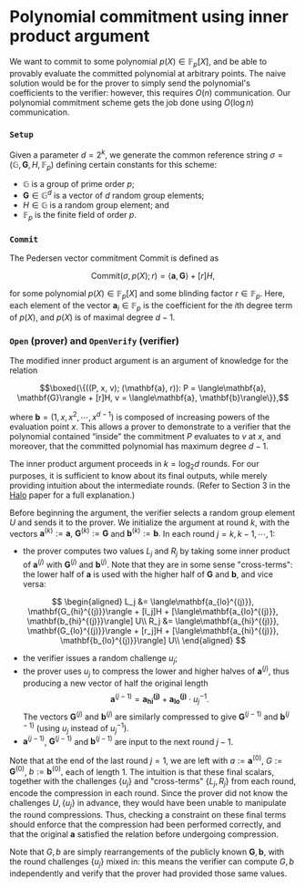 # Polynomial commitment using inner product argument
We want to commit to some polynomial $p(X) \in \mathbb{F}_p[X]$, and be able to provably
evaluate the committed polynomial at arbitrary points. The naive solution would be for the
prover to simply send the polynomial's coefficients to the verifier: however, this
requires $O(n)$ communication. Our polynomial commitment scheme gets the job done using
$O(\log n)$ communication.

### `Setup`
Given a parameter $d = 2^k,$ we generate the common reference string
$\sigma = (\mathbb{G}, \mathbf{G}, H, \mathbb{F}_p)$ defining certain constants for this
scheme:
* $\mathbb{G}$ is a group of prime order $p;$
* $\mathbf{G} \in \mathbb{G}^d$ is a vector of $d$ random group elements;
* $H \in \mathbb{G}$ is a random group element; and
* $\mathbb{F}_p$ is the finite field of order $p.$

### `Commit`
The Pedersen vector commitment $\text{Commit}$ is defined as

$$\text{Commit}(\sigma, p(X); r) = \langle\mathbf{a}, \mathbf{G}\rangle + [r]H,$$

for some polynomial $p(X) \in \mathbb{F}_p[X]$ and some blinding factor
$r \in \mathbb{F}_p.$ Here, each element of the vector $\mathbf{a}_i \in \mathbb{F}_p$ is
the coefficient for the $i$th degree term of $p(X),$ and $p(X)$ is of maximal degree
$d - 1.$

### `Open` (prover) and `OpenVerify` (verifier)
The modified inner product argument is an argument of knowledge for the relation

$$\boxed{\{((P, x, v); (\mathbf{a}, r)): P = \langle\mathbf{a}, \mathbf{G}\rangle + [r]H, v = \langle\mathbf{a}, \mathbf{b}\rangle\}},$$

where $\mathbf{b} = (1, x, x^2, \cdots, x^{d-1})$ is composed of increasing powers of the
evaluation point $x.$ This allows a prover to demonstrate to a verifier that the
polynomial contained “inside” the commitment $P$ evaluates to $v$ at $x,$ and moreover,
that the committed polynomial has maximum degree $d − 1.$

The inner product argument proceeds in $k = \log_2 d$ rounds. For our purposes, it is
sufficient to know about its final outputs, while merely providing intuition about the
intermediate rounds. (Refer to Section 3 in the [Halo] paper for a full explanation.)

[Halo]: https://eprint.iacr.org/2019/1021.pdf

Before beginning the argument, the verifier selects a random group element $U$ and sends it
to the prover. We initialize the argument at round $k,$ with the vectors
$\mathbf{a}^{(k)} := \mathbf{a},$ $\mathbf{G}^{(k)} := \mathbf{G}$ and
$\mathbf{b}^{(k)} := \mathbf{b}.$ In each round $j = k, k-1, \cdots, 1$:

* the prover computes two values $L_j$ and $R_j$ by taking some inner product of
  $\mathbf{a}^{(j)}$ with $\mathbf{G}^{(j)}$ and $\mathbf{b}^{(j)}$. Note that they are in some
  sense "cross-terms": the lower half of $\mathbf{a}$ is used with the higher half of
  $\mathbf{G}$ and $\mathbf{b}$, and vice versa:

$$
\begin{aligned}
L_j &= \langle\mathbf{a_{lo}^{(j)}}, \mathbf{G_{hi}^{(j)}}\rangle + [l_j]H + [\langle\mathbf{a_{lo}^{(j)}}, \mathbf{b_{hi}^{(j)}}\rangle] U\\
R_j &= \langle\mathbf{a_{hi}^{(j)}}, \mathbf{G_{lo}^{(j)}}\rangle + [r_j]H + [\langle\mathbf{a_{hi}^{(j)}}, \mathbf{b_{lo}^{(j)}}\rangle] U\\
\end{aligned}
$$

* the verifier issues a random challenge $u_j$;
* the prover uses $u_j$ to compress the lower and higher halves of $\mathbf{a}^{(j)}$,
  thus producing a new vector of half the original length 
  $$\mathbf{a}^{(j-1)} = \mathbf{a_{hi}^{(j)}} + \mathbf{a_{lo}^{(j)}}\cdot u_j^{-1}.$$
  The vectors $\mathbf{G}^{(j)}$ and $\mathbf{b}^{(j)}$ are similarly compressed to give
  $\mathbf{G}^{(j-1)}$ and $\mathbf{b}^{(j-1)}$ (using $u_j$ instead of $u_j^{-1}$).
* $\mathbf{a}^{(j-1)}$, $\mathbf{G}^{(j-1)}$ and $\mathbf{b}^{(j-1)}$ are input to the
  next round $j - 1.$

Note that at the end of the last round $j = 1,$ we are left with $a := \mathbf{a}^{(0)}$,
$G := \mathbf{G}^{(0)}$, $b := \mathbf{b}^{(0)},$ each of length 1. The intuition is that
these final scalars, together with the challenges $\{u_j\}$ and "cross-terms"
$\{L_j, R_j\}$ from each round, encode the compression in each round. Since the prover did
not know the challenges $U, \{u_j\}$ in advance, they would have been unable to manipulate
the round compressions. Thus, checking a constraint on these final terms should enforce
that the compression had been performed correctly, and that the original $\mathbf{a}$
satisfied the relation before undergoing compression.

Note that $G, b$ are simply rearrangements of the publicly known $\mathbf{G}, \mathbf{b},$
with the round challenges $\{u_j\}$ mixed in: this means the verifier can compute $G, b$
independently and verify that the prover had provided those same values.
